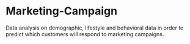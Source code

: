 # Marketing-Campaign
Data analysis on demographic, lifestyle and behavioral data in order to predict which customers will respond to marketing campaigns.
